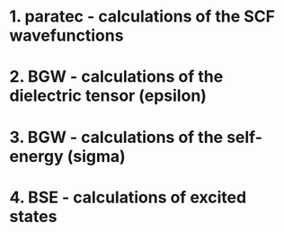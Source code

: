 
# 1. paratec - calculations of the SCF wavefunctions

# 2. BGW - calculations of the dielectric tensor (epsilon)

# 3. BGW - calculations of the self-energy (sigma)

# 4. BSE - calculations of excited states
